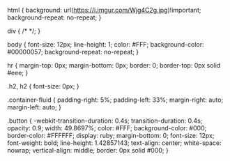 html
  {
    background: url(https://i.imgur.com/Wjg4C2g.jpg)!important;
    background-repeat: no-repeat;
  }

  div
  {
    /* */;
  }

  body
  {
    font-size: 12px;
    line-height: 1;
    color: #FFF;
    background-color: #00000057;
    background-repeat: no-repeat;
  }

  hr
  {
    margin-top: 0px;
    margin-bottom: 0px;
    border: 0;
    border-top: 0px solid #eee;
  }

  .h2,
h2
  {
    font-size: 0px;
  }

  .container-fluid
  {
    padding-right: 5%;
    padding-left: 33%;
    margin-right: auto;
    margin-left: auto;
  }

  .button
  {
    -webkit-transition-duration: 0.4s;
    transition-duration: 0.4s;
    opacity: 0.9;
    width: 49.8697%;
    color: #FFF;
    background-color: #000;
    border-color: #FFFFFF;
    display: ruby;
    margin-bottom: 0;
    font-size: 12px;
    font-weight: bold;
    line-height: 1.42857143;
    text-align: center;
    white-space: nowrap;
    vertical-align: middle;
    border: 0px solid #000;
  }
